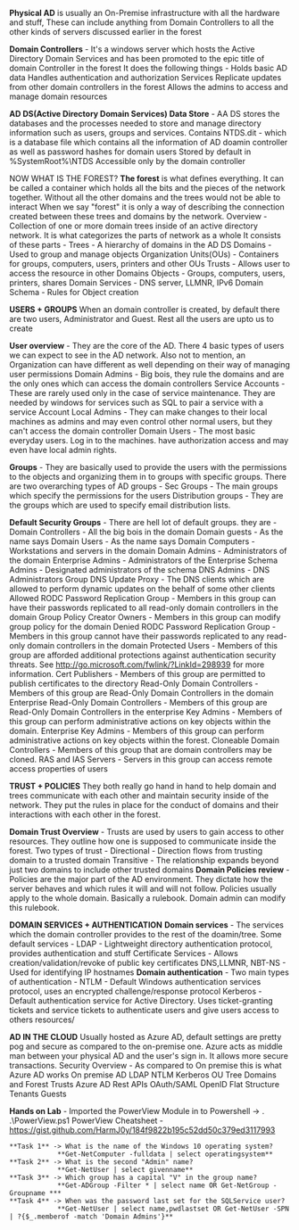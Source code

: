 **Physical AD** is usually an On-Premise infrastructure with all the hardware and stuff, These can include anything from Domain Controllers to all the other kinds of servers discussed earlier in the forest

**Domain Controllers** -
  It's a windows server which hosts the Active Directory Domain Services and has been promoted to the epic title of domain Controller in the forest
  It does the following things -
    Holds basic AD data
    Handles authentication and authorization Services
    Replicate updates from other domain controllers in the forest
    Allows the admins to access and manage domain resources

**AD DS(Active Directory Domain Services) Data Store** -
  AA DS stores the databases and the processes needed to store and manage directory information such as users, groups and services.
    Contains NTDS.dit - which is a database file which contains all the information of AD doamin controller as well as password hashes for domain users
    Stored by default in %SystemRoot%\NTDS
    Accessible only by the domain controller

NOW WHAT IS THE FOREST?
**The forest** is what defines everything. It can be called a container which holds all the bits and the pieces of the network together. Without all the other domains and the trees would not be able to interact
When we say "forest" it is only a way of describing the connection created between these trees and domains by the network.
Overview -
  Collection of one or more domain trees inside of an active directory network. It is what categorizes the parts of network as a whole
  It consists of these parts -
    Trees - A hierarchy of domains in the AD DS
    Domains - Used to group and manage objects
    Organization Units(OUs) - Containers for groups, computers, users, printers and other OUs
    Trusts - Allows user to access the resource in other Domains
    Objects - Groups, computers, users, printers, shares
    Domain Services - DNS server, LLMNR, IPv6
    Domain Schema - Rules for Object creation

**USERS + GROUPS**
When an domain controller is created, by default there are two users, Administrator and Guest. Rest all the users are upto us to create

**User overview** -
  They are the core of the AD. There 4 basic types of users we can expect to see in the AD network. Also not to mention, an Organization can have different as well depending on their way of managing user permissions
    Domain Admins - Big bois, they rule the domains and are the only ones which can access the domain controllers
    Service Accounts - These are rarely used only in the case of service maintenance. They are needed by windows for services such as SQL to pair a service with a service Account
    Local Admins - They can make changes to their local machines as admins and may even control other normal users, but they can't access the domain controller
    Domain Users - The most basic everyday users. Log in to the machines. have authorization access and may even have local admin rights.

**Groups** - They are basically used to provide the users with the permissions to the objects and organizing them in to groups with specific groups. There are two overarching types of AD groups -
  Sec Groups - The main groups which specify the permissions for the users
  Distribution groups - They are the groups which are used to specify email distribution lists.

  **Default Security Groups** - There are hell lot of default groups. they are -
    Domain Controllers - All the big bois in the domain
    Domain guests - As the name says
    Domain Users - As the name says
    Domain Computers - Workstations and servers in the domain
    Domain Admins - Administrators of the domain
    Enterprise Admins - Administrators of the Enterprise
    Schema Admins - Designated administrators of the schema
    DNS Admins - DNS Administrators Group
    DNS Update Proxy - The DNS clients which are allowed to perform dynamic updates on the behalf of some other clients
    Allowed RODC Password Replication Group - Members in this group can have their passwords replicated to all read-only domain controllers in the domain
    Group Policy Creator Owners - Members in this group can modify group policy for the domain
    Denied RODC Password Replication Group - Members in this group cannot have their passwords replicated to any read-only domain controllers in the domain
    Protected Users - Members of this group are afforded additional protections against authentication security threats. See http://go.microsoft.com/fwlink/?LinkId=298939 for more information.
    Cert Publishers - Members of this group are permitted to publish certificates to the directory
    Read-Only Domain Controllers - Members of this group are Read-Only Domain Controllers in the domain
    Enterprise Read-Only Domain Controllers - Members of this group are Read-Only Domain Controllers in the enterprise
    Key Admins - Members of this group can perform administrative actions on key objects within the domain.
    Enterprise Key Admins - Members of this group can perform administrative actions on key objects within the forest.
    Cloneable Domain Controllers - Members of this group that are domain controllers may be cloned.
    RAS and IAS Servers - Servers in this group can access remote access properties of users

**TRUST + POLICIES**
They both really go hand in hand to help domain and trees communicate with each other and maintain security inside of the network. They put the rules in place for the conduct of domains and their interactions with each other in the forest.

  **Domain Trust Overview** -
    Trusts are used by users to gain access to other resources. They outline how one is supposed to communicate inside the forest. Two types of trust -
      Directional - Direction flows from trusting domain to a trusted domain
      Transitive - The relationship expands beyond just two domains to include other trusted domains
  **Domain Policies review** -
    Policies are the major part of the AD environment. They dictate how the server behaves and which rules it will and will not follow. Policies usually apply to the whole domain. Basically a rulebook. Domain admin can modify this rulebook.

**DOMAIN SERVICES + AUTHENTICATION**
  **Domain services** -  The services which the domain controller provides to the rest of the doamin/tree. Some default services -
    LDAP - Lightweight directory authentication protocol, provides authentication and stuff
    Certificate Services - Allows creation/validation/revoke of public key certificates
    DNS,LLMNR, NBT-NS - Used for identifying IP hostnames
  **Domain authentication** - Two main types of authentication -
    NTLM - Default Windows authentication services protocol, uses an encrypted challenge/response protocol
    Kerberos - Default authentication service for Active Directory. Uses ticket-granting tickets and service tickets to authenticate users and give users access to others resources/

**AD IN THE CLOUD**
  Usually hosted as Azure AD, default settings are pretty pog and secure as compared to the on-premise one.
  Azure acts as middle man between your physical AD and the user's sign in. It allows more secure transactions.
  Security Overview - As compared to On premise this is what Azure AD works
    On premise AD
      LDAP
      NTLM
      Kerberos
      OU Tree
      Domains and Forest
      Trusts
    Azure AD
      Rest APIs
      OAuth/SAML
      OpenID
      Flat Structure
      Tenants
      Guests

**Hands on Lab** -
  Imported the PowerView Module in to Powershell -> . .\PowerView.ps1
    PowerView Cheatsheet - https://gist.github.com/HarmJ0y/184f9822b195c52dd50c379ed3117993

    **Task 1** -> What is the name of the Windows 10 operating system?
                **Get-NetComputer -fulldata | select operatingsystem**
    **Task 2** -> What is the second "Admin" name?
                **Get-NetUser | select givenname**
    **Task 3** -> Which group has a capital "V" in the group name?
                **Get-ADGroup -Filter * | select name OR Get-NetGroup -Groupname ***
    **Task 4** -> When was the password last set for the SQLService user?
                **Get-NetUser | select name,pwdlastset OR Get-NetUser -SPN | ?{$_.memberof -match 'Domain Admins'}**
